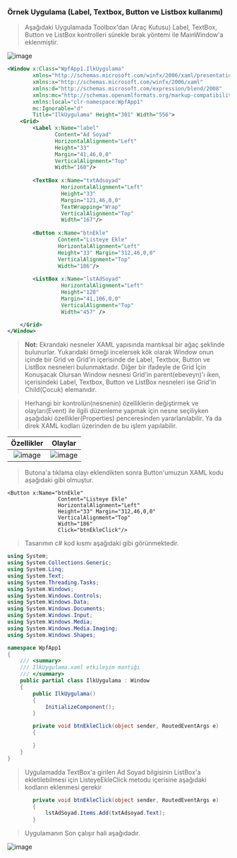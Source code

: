 
### Örnek Uygulama (Label, Textbox, Button ve Listbox kullanımı) ###
>  Aşağıdaki Uygulamada Toolbox'dan (Araç Kutusu) Label, TextBox, Button ve ListBox kontrolleri sürekle bırak yöntemi ile MainWindow'a eklenmiştir.



![image](https://user-images.githubusercontent.com/28144917/152680886-fbe1f05e-63ca-4684-9036-e3e0cb326e8a.png)

```xml
<Window x:Class="WpfApp1.IlkUygulama"
        xmlns="http://schemas.microsoft.com/winfx/2006/xaml/presentation"
        xmlns:x="http://schemas.microsoft.com/winfx/2006/xaml"
        xmlns:d="http://schemas.microsoft.com/expression/blend/2008"
        xmlns:mc="http://schemas.openxmlformats.org/markup-compatibility/2006"
        xmlns:local="clr-namespace:WpfApp1"
        mc:Ignorable="d"
        Title="IlkUygulama" Height="301" Width="556">
    <Grid>
        <Label x:Name="label" 
               Content="Ad Soyad" 
               HorizontalAlignment="Left"
               Height="33" 
               Margin="41,46,0,0" 
               VerticalAlignment="Top" 
               Width="160"/>
            
        <TextBox x:Name="txtAdsoyad" 
                 HorizontalAlignment="Left" 
                 Height="33" 
                 Margin="121,46,0,0" 
                 TextWrapping="Wrap" 
                 VerticalAlignment="Top" 
                 Width="167"/>
            
        <Button x:Name="btnEkle" 
                Content="Listeye Ekle" 
                HorizontalAlignment="Left" 
                Height="33" Margin="312,46,0,0" 
                VerticalAlignment="Top" 
                Width="186"/>
            
        <ListBox x:Name="lstAdSoyad" 
                 HorizontalAlignment="Left" 
                 Height="128" 
                 Margin="41,106,0,0" 
                 VerticalAlignment="Top" 
                 Width="457" />

    </Grid>
</Window>
```
>**Not:** Ekrandaki nesneler XAML yapısında  mantıksal bir ağaç şeklinde bulunurlar. Yukarıdaki örneği incelersek kök olarak Window onun içinde bir Grid ve Grid'in içerisinde de Label, Textbox, Button ve ListBox nesneleri bulunmaktadır.
> Diğer bir ifadeyle de  Grid İçin Konuşacak Olursan Window nesnesi Grid'in parent(ebeveyn)'ı iken, içerisindeki Label, Textbox, Button ve ListBox nesneleri ise Grid'in Child(Çocuk) elemanıdır.

> Herhangi bir kontrolün(nesnenin) özelliklerin değiştirmek ve olayları(Event) ile ilgili düzenleme yapmak için nesne seçiliyken aşağıdaki özellikler(Properties) penceresinden yararlanılabilir. Ya da direk XAML kodları üzerinden de bu işlem yapılabilir.

| Özellikler |Olaylar|
|:--------:|:----------------------------:|
|![image](https://user-images.githubusercontent.com/28144917/152681894-52f66a26-cbbf-44d0-9049-579d63543aad.png)       |![image](https://user-images.githubusercontent.com/28144917/152682028-6bbdcc32-2fdd-435f-ba6f-629158f61da7.png)| 

> Butona'a tıklama olayı eklendikten sonra Button'umuzun XAML kodu aşağıdaki gibi olmuştur.

```XAML
<Button x:Name="btnEkle" 
                Content="Listeye Ekle" 
                HorizontalAlignment="Left" 
                Height="33" Margin="312,46,0,0" 
                VerticalAlignment="Top" 
                Width="186" 
                Click="btnEkleClick"/>
```

> Tasarımın  c# kod kısmı aşağıdaki gibi görünmektedir.

```csharp
using System;
using System.Collections.Generic;
using System.Linq;
using System.Text;
using System.Threading.Tasks;
using System.Windows;
using System.Windows.Controls;
using System.Windows.Data;
using System.Windows.Documents;
using System.Windows.Input;
using System.Windows.Media;
using System.Windows.Media.Imaging;
using System.Windows.Shapes;

namespace WpfApp1
{
    /// <summary>
    /// IlkUygulama.xaml etkileşim mantığı
    /// </summary>
    public partial class IlkUygulama : Window
    {
        public IlkUygulama()
        {
            InitializeComponent();
        }

        private void btnEkleClick(object sender, RoutedEventArgs e)
        {

        }
    }
}

```


> Uygulamadda TextBox'a girilen Ad Soyad bilgisinin ListBox'a ekletilebilmesi için ListeyeEkleClick metodu içerisine aşağıdaki kodların eklenmesi gerekir


```csharp
        private void btnEkleClick(object sender, RoutedEventArgs e)
        {
            lstAdSoyad.Items.Add(txtAdsoyad.Text);   
        }
```


> Uygulamanın Son çalışır hali aşağıdadır.

![image](https://user-images.githubusercontent.com/28144917/152682615-8540ff67-3e88-40ae-aae9-5a28a54eabd6.png)

